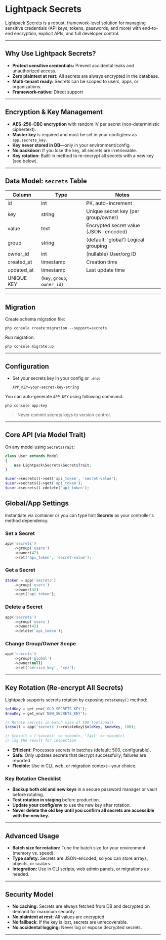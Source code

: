 # Lightpack Secrets

Lightpack Secrets is a robust, framework-level solution for managing sensitive credentials (API keys, tokens, passwords, and more) with end-to-end encryption, explicit APIs, and full developer control.

---

## Why Use Lightpack Secrets?
- **Protect sensitive credentials:** Prevent accidental leaks and unauthorized access.
- **Zero plaintext at rest:** All secrets are always encrypted in the database.
- **Multi-tenant ready:** Secrets can be scoped to users, apps, or organizations.
- **Framework-native:** Direct support

---


## Encryption & Key Management
- **AES-256-CBC encryption** with random IV per secret (non-deterministic ciphertext).
- **Master key** is required and must be set in your config/env as `app.secrets_key`.
- **Key never stored in DB**—only in your environment/config.
- **No backdoor:** If you lose the key, all secrets are irretrievable.
- **Key rotation:** Built-in method to re-encrypt all secrets with a new key (see below).

---

## Data Model: `secrets` Table
| Column      | Type      | Notes                                     |
|-------------|-----------|-------------------------------------------|
| id          | int       | PK, auto-increment                        |
| key         | string    | Unique secret key (per group/owner)       |
| value       | text      | Encrypted secret value (JSON-encoded)     |
| group       | string    | (default: 'global') Logical grouping      |
| owner_id    | int       | (nullable) User/org ID                    |
| created_at  | timestamp | Creation time                             |
| updated_at  | timestamp | Last update time                          |
| UNIQUE KEY  | (`key`, `group`, `owner_id`)                          |

---


## Migration

Create schema migration file:

```cli
php console create:migration --support=secrets
```

Run migration:

```cli
php console migrate:up
```
---

## Configuration
- Set your secrets key in your config or `.env`:
  ```env
  APP_KEY=your-secret-key-string
  ```

You can auto-generate `APP_KEY` using following command:

```cli
php console app:key
```

> Never commit secrets keys to version control.

---

## Core API (via Model Trait)
On any model using `SecretsTrait`:

```php
class User extends Model
{
    use Lightpack\Secrets\SecretsTrait;
}
```

```php
$user->secrets()->set('api_token', 'secret-value');
$user->secrets()->get('api_token');
$user->secrets()->delete('api_token');
```

## Global/App Settings
Instantiate via container or you can type hint **Secrets** as your controller's method dependency.

### Set a Secret
```php
app('secrets')
    ->group('users')
    ->owner(42)
    ->set('api_token', 'secret-value');
```

### Get a Secret
```php
$token = app('secrets')
    ->group('users')
    ->owner(42)
    ->get('api_token');
```

### Delete a Secret
```php
app('secrets')
    ->group('users')
    ->owner(42)
    ->delete('api_token');
```

### Change Group/Owner Scope
```php
app('secrets')
    ->group('global')
    ->owner(null)
    ->set('service_key', 'xyz');
```

---

## Key Rotation (Re-encrypt All Secrets)

Lightpack supports secrets rotation by exposing `rotateKey()` method:

```php
$oldKey = get_env('OLD_SECRETS_KEY');
$newKey = get_env('NEW_SECRETS_KEY');

// Rotate secrets in batch size of 100 (optional)
$result = app('secrets')->rotateKey($oldKey, $newKey, 100); 

// $result = ['success' => <count>, 'fail' => <count>]
// log the result for inspection
```

- **Efficient:** Processes secrets in batches (default: 500, configurable).
- **Safe:** Only updates secrets that decrypt successfully; failures are reported.
- **Flexible:** Use in CLI, web, or migration context—your choice.

### Key Rotation Checklist
- **Backup both old and new keys** in a secure password manager or vault before rotating.
- **Test rotation in staging** before production.
- **Update your config/env** to use the new key after rotation.
- **Never delete the old key until you confirm all secrets are accessible with the new key.**

---

## Advanced Usage
- **Batch size for rotation:** Tune the batch size for your environment (memory vs. speed).
- **Type safety:** Secrets are JSON-encoded, so you can store arrays, objects, or scalars.
- **Integration:** Use in CLI scripts, web admin panels, or migrations as needed.
---

## Security Model
- **No caching:** Secrets are always fetched from DB and decrypted on demand for maximum security.
- **No plaintext at rest:** All values are encrypted.
- **No fallback:** If the key is lost, secrets are unrecoverable.
- **No accidental logging:** Never log or expose decrypted secrets.

---
